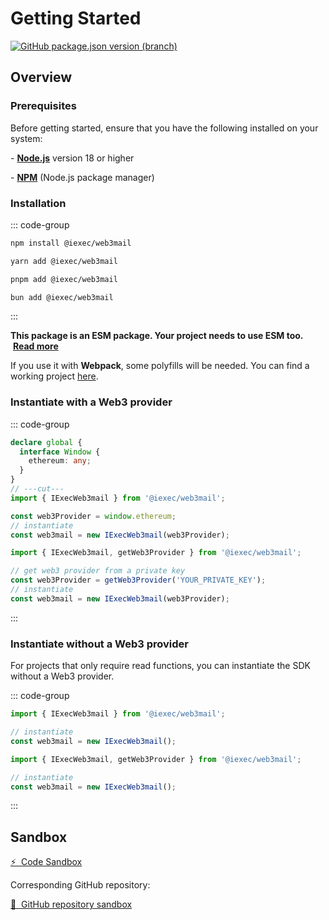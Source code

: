 # Getting Started

[![GitHub package.json version (branch)](https://img.shields.io/github/package-json/v/iExecBlockchainComputing/web3mail-sdk?color=green)](https://github.com/iExecBlockchainComputing/web3mail-sdk)

## Overview

### Prerequisites

Before getting started, ensure that you have the following installed on your
system:

\- [**Node.js**](https://nodejs.org/en/) version 18 or higher

\- [**NPM**](https://docs.npmjs.com/) (Node.js package manager)

### Installation

::: code-group

```sh [npm]
npm install @iexec/web3mail
```

```sh [yarn]
yarn add @iexec/web3mail
```

```sh [pnpm]
pnpm add @iexec/web3mail
```

```sh [bun]
bun add @iexec/web3mail
```

:::

**This package is an ESM package. Your project needs to use ESM too.**
&nbsp;[**Read more**](https://gist.github.com/sindresorhus/a39789f98801d908bbc7ff3ecc99d99c)

If you use it with **Webpack**, some polyfills will be needed. You can find a
working project
[here](https://github.com/iExecBlockchainComputing/web3mail-sdk/tree/main/demo/browser-webpack).

### Instantiate with a Web3 provider

::: code-group

```ts twoslash [Browser]
declare global {
  interface Window {
    ethereum: any;
  }
}
// ---cut---
import { IExecWeb3mail } from '@iexec/web3mail';

const web3Provider = window.ethereum;
// instantiate
const web3mail = new IExecWeb3mail(web3Provider);
```

```ts twoslash [NodeJS]
import { IExecWeb3mail, getWeb3Provider } from '@iexec/web3mail';

// get web3 provider from a private key
const web3Provider = getWeb3Provider('YOUR_PRIVATE_KEY');
// instantiate
const web3mail = new IExecWeb3mail(web3Provider);
```

:::

### Instantiate without a Web3 provider

For projects that only require read functions, you can instantiate the SDK
without a Web3 provider.

::: code-group

```ts twoslash [Browser]
import { IExecWeb3mail } from '@iexec/web3mail';

// instantiate
const web3mail = new IExecWeb3mail();
```

```ts twoslash [NodeJS]
import { IExecWeb3mail, getWeb3Provider } from '@iexec/web3mail';

// instantiate
const web3mail = new IExecWeb3mail();
```

:::

## Sandbox

<a href="https://codesandbox.io/p/github/iExecBlockchainComputing/web3mail-sandbox/main?file=/src/web3mail/web3mail.tsx:1,1&preventWorkspaceRedirect=true" target="_blank" rel="noreferrer" class="link-as-block">
  ⚡ &nbsp;Code Sandbox
</a>

Corresponding GitHub repository:

<a href="https://github.com/iExecBlockchainComputing/web3Mail-sandbox" target="_blank" rel="noreferrer" class="link-as-block">
  🔎 &nbsp;GitHub repository sandbox
</a>
